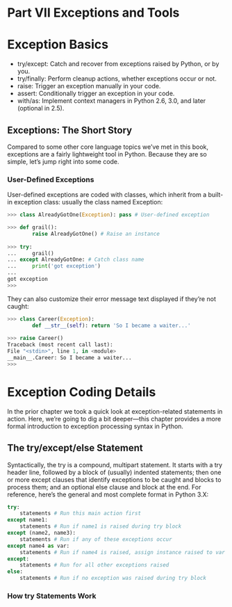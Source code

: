 # Part VII Exceptions and Tools  

# Exception Basics  

- try/except: Catch and recover from exceptions raised by Python, or by you.
- try/finally: Perform cleanup actions, whether exceptions occur or not.
- raise: Trigger an exception manually in your code.
- assert: Conditionally trigger an exception in your code.
- with/as: Implement context managers in Python 2.6, 3.0, and later (optional in 2.5).  

## Exceptions: The Short Story  

Compared to some other core language topics we’ve met in this book, exceptions are a fairly lightweight tool in Python. Because they are so simple, let’s jump right into some code.  

### User-Defined Exceptions  

User-defined exceptions are coded with classes, which inherit from a built-in exception class: usually
the class named Exception:  

```python
>>> class AlreadyGotOne(Exception): pass # User-defined exception

>>> def grail():
        raise AlreadyGotOne() # Raise an instance
        
>>> try:
...     grail()
... except AlreadyGotOne: # Catch class name
...     print('got exception')
...
got exception
>>>
```

They can also customize their error message text displayed if they’re not caught:  

```python
>>> class Career(Exception):
        def __str__(self): return 'So I became a waiter...'
        
>>> raise Career()
Traceback (most recent call last):
File "<stdin>", line 1, in <module>
__main__.Career: So I became a waiter...
>>>
```

# Exception Coding Details  

In the prior chapter we took a quick look at exception-related statements in action. Here, we’re going to dig a bit deeper—this chapter provides a more formal introduction to exception processing syntax in Python.  

## The try/except/else Statement  

Syntactically, the try is a compound, multipart statement. It starts with a try header line, followed by a block of (usually) indented statements; then one or more except clauses that identify exceptions to be caught and blocks to process them; and an optional else clause and block at the end.  For reference, here’s the general and most complete format in Python 3.X:

```python
try:
    statements # Run this main action first
except name1:
    statements # Run if name1 is raised during try block
except (name2, name3):
    statements # Run if any of these exceptions occur
except name4 as var:
    statements # Run if name4 is raised, assign instance raised to var
except:
    statements # Run for all other exceptions raised
else:
    statements # Run if no exception was raised during try block
```

### How try Statements Work    

